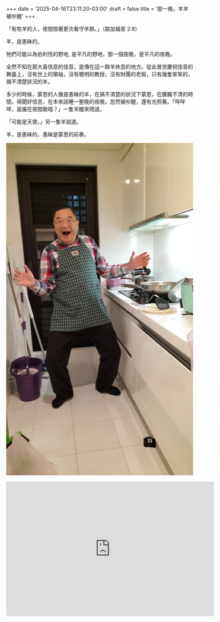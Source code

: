+++
date = '2025-04-16T23:11:20-03:00'
draft = false
title = '那一晚，羊羊被吵醒'
+++

「有牧羊的人，夜間按著更次看守羊群。」（路加福音 2:8）

羊，是愚昧的。

牠們可能以為伯利恆的野地, 是平凡的野地，那一個夜晚，是平凡的夜晚。

全然不知在那大喜信息的佳音，是傳在這一群羊休息的地方。從此普世慶祝佳音的舞臺上，沒有世上的領袖，沒有聰明的教授，沒有財團的老板，只有幾隻笨笨的，搞不清楚狀況的羊。

多少的時候，蒙恩的人像是愚昧的羊，在搞不清楚的狀況下蒙恩，在朦朧不清的時間，得聞好信息，在本來該睡一整晚的夜晚，忽然被吵醒，還有光照著。「咩咩咩，是誰在夜間歌唱？」一隻羊醒來問道。

「可能是天使。」另一隻羊說道。

羊，是愚昧的，愚昧是蒙恩的前奏。

![Image alt](IMG_1537.JPG)

<iframe src="https://www.facebook.com/plugins/video.php?height=362&href=https%3A%2F%2Fwww.facebook.com%2Fwenlian.chang%2Fvideos%2F649779907850064%2F&show_text=false&width=560&t=0" width="560" height="362" style="border:none;overflow:hidden" scrolling="no" frameborder="0" allowfullscreen="true" allow="autoplay; clipboard-write; encrypted-media; picture-in-picture; web-share" allowFullScreen="true"></iframe>